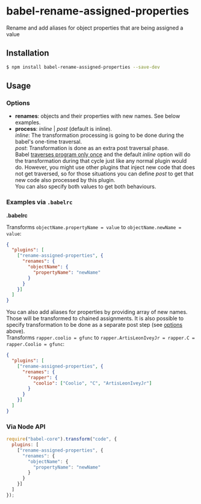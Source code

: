 # babel-rename-assigned-properties
Rename and add aliases for object properties that are being assigned a value

## Installation

```sh
$ npm install babel-rename-assigned-properties --save-dev
```

## Usage

### Options
-  __renames__: objects and their properties with new names. See below examples.
-  __process__: _inline_ | _post_ (default is inline).  
    _inline_: The transformation processing is going to be done during the babel's one-time traversal.  
    _post_: Transformation is done as an extra post traversal phase.  
    Babel [traverses program only once](https://github.com/thejameskyle/babel-handbook/blob/master/translations/en/plugin-handbook.md#toc-traversal) and the default _inline_ option will do the transformation during that cycle just like any normal plugin would do. However, you might use other plugins that inject new code that does not get traversed, so for those situations you can define _post_ to get that new code also processed by this plugin.  
    You can also specify both values to get both behaviours.

### Examples via `.babelrc`

**.babelrc**

Transforms `objectName.propertyName = value` to `objectName.newName = value`:

```json
{
  "plugins": [
    ["rename-assigned-properties", {
      "renames": {
        "objectName": {
          "propertyName": "newName"
        }
      }
    }]
  ]
}
```

You can also add aliases for properties by providing array of new names. Those will be transformed to chained assignments.
It is also possible to specify transformation to be done as a separate post step (see [options](#options) above).  
Transforms `rapper.coolio = gfunc` to `rapper.ArtisLeonIveyJr = rapper.C = rapper.Coolio = gfunc`:

```json
{
  "plugins": [
    ["rename-assigned-properties", {
      "renames": {
        "rapper": {
          "coolio": ["Coolio", "C", "ArtisLeonIveyJr"]
        }
      }
    }]
  ]
}
```


### Via Node API

```javascript
require("babel-core").transform("code", {
  plugins: [
    ["rename-assigned-properties", {
      "renames": {
        "objectName": {
          "propertyName": "newName"
        }
      }
    }]
  ]
});
```
